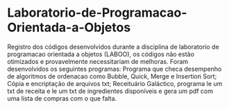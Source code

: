 # Laboratorio-de-Programacao-Orientada-a-Objetos
Registro dos códigos desenvolvidos durante a disciplina de laboratorio de programacao orientada a objetos (LABOO), os códigos não estão otimizados e provavelmente necessitariam de melhoras. Foram desenvolvidos os seguintes programas: Programa que checa desempenho de algoritmos de ordenacao como Bubble, Quick, Merge e Insertion Sort; Cópia e encriptação de arquivos txt; Receituário Galáctico, programa le um txt de receita e le um txt de ingredientes disponíveis e gera um pdf com uma lista de compras com o que falta.  
